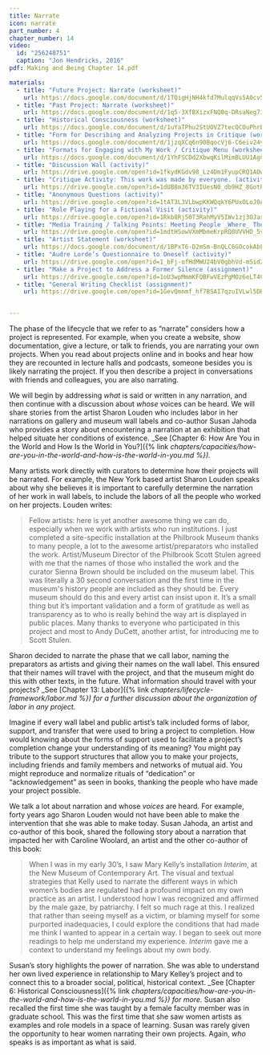 ```yaml
---
title: Narrate
icon: narrate
part_number: 4
chapter_number: 14
video:
  id: "256248751"
  caption: "Jon Hendricks, 2016"
pdf: Making and Being Chapter 14.pdf

materials:
  - title: "Future Project: Narrate (worksheet)"
    url: https://docs.google.com/document/d/1TQigHjNH4kfd7MulqqVs5A0cv5o2JhU2TnN5K9x1U-U/edit
  - title: "Past Project: Narrate (worksheet)"
    url: https://docs.google.com/document/d/1q5-3XfBXizxFNQ0q-DRsaNeg7isqqR_Zc3oIqlG7mAM/edit
  - title: "Historical Consciousness (worksheet)"
    url: https://docs.google.com/document/d/1uYaTPhu2StUOVZ7tecQCOuPhrB51tW2ZysJFd3GfRXk/edit
  - title: "Form for Describing and Analyzing Projects in Critique (worksheet)"
    url: https://docs.google.com/document/d/1jzqXCq6n90BqocVj6-C6eiv24yd3kHi7Q3gS8syS0B0/edit?usp=sharing
  - title: "Formats for Engaging with My Work / Critique Menu (worksheet)"
    url: https://docs.google.com/document/d/1YhFSCDd2XbwqKilMimBLUU1AgCc-qiPlJzKxqAXYTIA/edit?usp=sharing
  - title: "Discussion Wall (activity)"
    url: https://drive.google.com/open?id=1fkydKGdv98_Lz4Dm1FyupCRQ1AOwi2kO
  - title: "Critique Activity: This work was made by everyone. (activity)"
    url: https://drive.google.com/open?id=1dUB8m36TV3IUesN0_db9HZ_8GotP9PDA
  - title: "Anonymous Questions (activity)"
    url: https://drive.google.com/open?id=1tAT3L3VLbwpKKWQqkY6PUxOLoJ0ABUE2
  - title: "Role Playing for a Fictional Visit (activity)"
    url: https://drive.google.com/open?id=1Rkb8Rj50T3RahMyV5IWv1zj3OJaxcMAg
  - title: "Media Training / Talking Points: Meeting People _Where_ They Are  (activity)"
    url: https://drive.google.com/open?id=1mdtHSowVXmMbmeKrpRQ8UVVHD_5vueIx
  - title: "Artist Statement (worksheet)"
    url: https://docs.google.com/document/d/1BPxT6-D2mSm-BnQLC6GOcokAbF6hPcVybL8i_UiQg6Q/edit?usp=sharing
  - title: "Audre Lorde’s Questionnaire to Oneself (activity)"
    url: https://drive.google.com/open?id=1_bFj-ofHdMWU24bV0gbhVd-mSidZVcIF
  - title: "Make a Project to Address a Former Silence (assignment)"
    url: https://drive.google.com/open?id=1oU3wpMmmKFQBFwVEzPgMOz6eLT4CrDWh
  - title: "General Writing Checklist (assignment)"
    url: https://drive.google.com/open?id=1GevQmnmf_hf7BSAI7qzuIVLwl5DKQIpQ


---
```

The phase of the lifecycle that we refer to as “narrate” considers how a project is represented. For example, when you create a website, show documentation, give a lecture, or talk to friends, you are narrating your own projects. When you read about projects online and in books and hear how they are recounted in lecture halls and podcasts, someone besides you is likely narrating the project. If you then describe a project in conversations with friends and colleagues, you are also narrating. 

We will begin by addressing _what_ is said or written in any narration, and then continue with a discussion about _whose_ voices can be heard. We will share stories from the artist Sharon Louden who includes labor in her narrations on gallery and museum wall labels and co-author Susan Jahoda who provides a story about encountering a narration at an exhibition that helped situate her conditions of existence. _See [Chapter 6: How Are You in the World and How Is the World in You?]({% link _chapters/capacities/how-are-you-in-the-world-and-how-is-the-world-in-you.md %})._

Many artists work directly with curators to determine how their projects will be narrated. For example, the New York based artist Sharon Louden speaks about why she believes it is important to carefully determine the narration of her work in wall labels, to include the labors of all the people who worked on her projects. Louden writes:

> Fellow artists: here is yet another awesome thing we can do, especially when we work with artists who run institutions. I just completed a site-specific installation at the Philbrook Museum thanks to many people, a lot to the awesome artist/preparators who installed the work. Artist/Museum Director of the Philbrook Scott Stulen agreed with me that the names of those who installed the work and the curator Sienna Brown should be included on the museum label. This was literally a 30 second conversation and the first time in the museum's history people are included as they should be. Every museum should do this and every artist can insist upon it. It’s a small thing but it’s important validation and a form of gratitude as well as transparency as to who is really behind the way art is displayed in public places. Many thanks to everyone who participated in this project and most to Andy DuCett, another artist, for introducing me to Scott Stulen.

Sharon decided to narrate the phase that we call labor, naming the preparators as artists and giving their names on the wall label. This ensured that their names will travel with the project, and that the museum might do this with other texts, in the future. What information should travel with your projects? _See [Chapter 13: Labor]({% link _chapters/lifecycle-framework/labor.md %}) for a further discussion about the organization of labor in any project._

Imagine if every wall label and public artist’s talk included forms of labor, support, and transfer that were used to bring a project to completion. How would knowing about the forms of support used to facilitate a project’s completion change your understanding of its meaning? You might pay tribute to the support structures that allow you to make your projects, including friends and family members and networks of mutual aid. You might reproduce and normalize rituals of “dedication” or “acknowledgement” as seen in books, thanking the people who have made your project possible. 

We talk a lot about narration and whose _voices_ are heard. For example, forty years ago Sharon Louden would not have been able to make the intervention that she was able to make today. Susan Jahoda, an artist and co-author of this book, shared the following story about a narration that impacted her with Caroline Woolard, an artist and the other co-author of this book:

> When I was in my early 30’s, I saw Mary Kelly’s installation _Interim_, at the New Museum of Contemporary Art. The visual and textual strategies that Kelly used to narrate the different ways in which women’s bodies are regulated had a profound impact on my own practice as an artist. I understood how I was recognized and affirmed by the male gaze, by patriarchy. I felt so much rage at this. I realized that rather than seeing myself as a victim, or blaming myself for some purported inadequacies, I could explore the conditions that had made me think I wanted to appear in a certain way. I began to seek out more readings to help me understand my experience. _Interim_ gave me a context to understand my feelings about my own body.

Susan’s story highlights the power of narration. She was able to understand her own lived experience in relationship to Mary Kelley’s project and to connect this to a broader social, political, historical context. _See [Chapter 6: Historical Consciousness]({% link _chapters/capacities/how-are-you-in-the-world-and-how-is-the-world-in-you.md %}) for more._ Susan also recalled the first time she was taught by a female faculty member was in graduate school. This was the first time that she saw women artists as examples and role models in a space of learning. Susan was rarely given the opportunity to hear women narrating their own projects. Again, _who_ speaks is as important as what is said. 